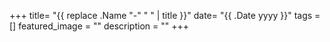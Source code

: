 +++
title= "{{ replace .Name "-" " " | title }}"
date= "{{ .Date yyyy }}"
tags = []
featured_image = ""
description = ""
+++

